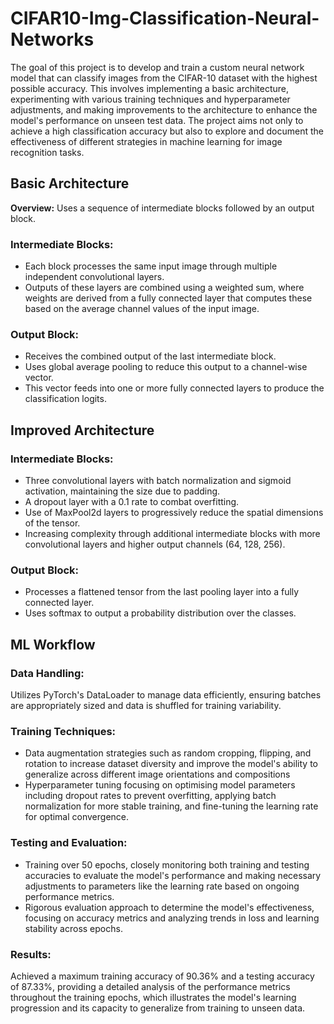 # CIFAR10-Img-Classification-Neural-Networks

The goal of this project is to develop and train a custom neural network model that can classify images from the CIFAR-10 dataset with the highest possible accuracy. This involves implementing a basic architecture, experimenting with various training techniques and hyperparameter adjustments, and making improvements to the architecture to enhance the model's performance on unseen test data. The project aims not only to achieve a high classification accuracy but also to explore and document the effectiveness of different strategies in machine learning for image recognition tasks.

## Basic Architecture 
<b>Overview:</b> Uses a sequence of intermediate blocks followed by an output block.

### Intermediate Blocks:
- Each block processes the same input image through multiple independent convolutional layers.
- Outputs of these layers are combined using a weighted sum, where weights are derived from a fully connected layer that computes these based on the average channel values of the input image.

### Output Block:
- Receives the combined output of the last intermediate block.
- Uses global average pooling to reduce this output to a channel-wise vector.
- This vector feeds into one or more fully connected layers to produce the classification logits.

## Improved Architecture

### Intermediate Blocks:
- Three convolutional layers with batch normalization and sigmoid activation, maintaining the size due to padding.
- A dropout layer with a 0.1 rate to combat overfitting.
- Use of MaxPool2d layers to progressively reduce the spatial dimensions of the tensor.
- Increasing complexity through additional intermediate blocks with more convolutional layers and higher output channels (64, 128, 256).

### Output Block:
- Processes a flattened tensor from the last pooling layer into a fully connected layer.
- Uses softmax to output a probability distribution over the classes.

## ML Workflow

### Data Handling:
Utilizes PyTorch's DataLoader to manage data efficiently, ensuring batches are appropriately sized and data is shuffled for training variability.

### Training Techniques:
- Data augmentation strategies such as random cropping, flipping, and rotation to increase dataset diversity and improve the model's ability to generalize across different image orientations and compositions
- Hyperparameter tuning focusing on optimising model parameters including dropout rates to prevent overfitting, applying batch normalization for more stable training, and fine-tuning the learning rate for optimal convergence.

### Testing and Evaluation:
- Training over 50 epochs, closely monitoring both training and testing accuracies to evaluate the model's performance and making necessary adjustments to parameters like the learning rate based on ongoing performance metrics.
- Rigorous evaluation approach to determine the model's effectiveness, focusing on accuracy metrics and analyzing trends in loss and learning stability across epochs.

### Results:
Achieved a maximum training accuracy of 90.36% and a testing accuracy of 87.33%, providing a detailed analysis of the performance metrics throughout the training epochs, which illustrates the model's learning progression and its capacity to generalize from training to unseen data.
